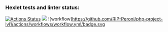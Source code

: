 ### Hexlet tests and linter status:
[![Actions Status](https://github.com/RIP-Peroni/php-project-lvl1/workflows/hexlet-check/badge.svg)](https://github.com/RIP-Peroni/php-project-lvl1/actions)
<a href="https://codeclimate.com/github/codeclimate/codeclimate/maintainability"><img src="https://api.codeclimate.com/v1/badges/a99a88d28ad37a79dbf6/maintainability" /></a>
![workflow]https://github.com/RIP-Peroni/php-project-lvl1/actions/workflows/workflow.yml/badge.svg